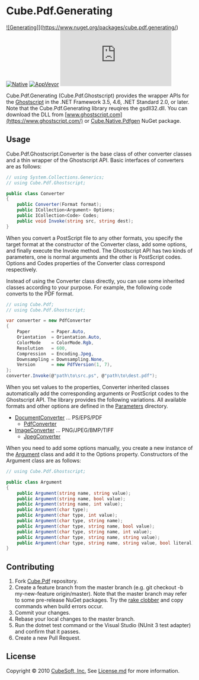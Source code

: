 Cube.Pdf.Generating
====

[![Generating]](https://badgen.net/nuget/v/cube.pdf.generating?label=gs)](https://www.nuget.org/packages/cube.pdf.generating/)
[![Native](https://badgen.net/nuget/v/cube.native.pdfgen?label=gs.native)](https://www.nuget.org/packages/cube.native.pdfgen/)
[![AppVeyor](https://badgen.net/appveyor/ci/clown/cube-pdf)](https://ci.appveyor.com/project/clown/cube-pdf)
[![Codecov](https://badgen.net/codecov/c/github/cube-soft/cube.pdf)](https://codecov.io/gh/cube-soft/cube.pdf)

Cube.Pdf.Generating (Cube.Pdf.Ghostscript) provides the wrapper APIs for the [Ghostscript](https://www.ghostscript.com/) in the .NET Framework 3.5, 4.6, .NET Standard 2.0, or later. Note that the Cube.Pdf.Generating library reuqires the gsdll32.dll. You can download the DLL from [www.ghostscript.com](https://www.ghostscript.com/) or [Cube.Native.Pdfgen](https://www.nuget.org/packages/Cube.Native.Pdfgen) NuGet package.

## Usage

Cube.Pdf.Ghostscript.Converter is the base class of other converter classes and a thin wrapper of the Ghostscript API.
Basic interfaces of converters are as follows:

```cs
// using System.Collections.Generics;
// using Cube.Pdf.Ghostscript;

public class Converter
{
    public Converter(Format format);
    public ICollection<Argument> Options;
    public ICollection<Code> Codes;
    public void Invoke(string src, string dest);
}
```

When you convert a PostScript file to any other formats, you specify the target format at the constructor of the Converter class, add some options, and finally execute the Invoke method.
The Ghostscript API has two kinds of parameters, one is normal arguments and the other is PostScript codes.
Options and Codes properties of the Converter class correspond respectively.

Instead of using the Converter class directly, you can use some inherited classes according to your purpose.
For example, the following code converts to the PDF format.

```cs
// using Cube.Pdf;
// using Cube.Pdf.Ghostscript;

var converter = new PdfConverter
{
    Paper        = Paper.Auto,
    Orientation  = Orientation.Auto,
    ColorMode    = ColorMode.Rgb,
    Resolution   = 600,
    Compression  = Encoding.Jpeg,
    Downsampling = Downsampling.None,
    Version      = new PdfVersion(1, 7),
};
converter.Invoke(@"path\to\src.ps", @"path\to\dest.pdf");
```

When you set values to the properties, Converter inherited classes automatically add the corresponding arguments or PostScript codes to the Ghostscript API.
The library provides the following variations. All available formats and other options are defined in the [Parameters](https://github.com/cube-soft/Cube.Pdf/tree/master/Libraries/Ghostscript/Sources/Parameters) directory.

* [DocumentConverter](https://github.com/cube-soft/cube.pdf/blob/master/Libraries/Ghostscript/Sources/DocumentConverter.cs) ... PS/EPS/PDF
    * [PdfConverter](https://github.com/cube-soft/cube.pdf/blob/master/Libraries/Ghostscript/Sources/PdfConverter.cs)
* [ImageConverter](https://github.com/cube-soft/cube.pdf/blob/master/Libraries/Ghostscript/Sources/ImageConverter.cs) ... PNG/JPEG/BMP/TIFF
    * [JpegConverter](https://github.com/cube-soft/cube.pdf/blob/master/Libraries/Ghostscript/Sources/JpegConverter.cs)

When you need to add some options manually, you create a new instance of the [Argument](https://github.com/cube-soft/cube.pdf/tree/master/Libraries/Ghostscript/Sources/Argument.cs) class and add it to the Options property. Constructors of the Argument class are as follows:

```cs
// using Cube.Pdf.Ghostscript;

public class Argument
{
    public Argument(string name, string value);
    public Argument(string name, bool value);
    public Argument(string name, int value);
    public Argument(char type);
    public Argument(char type, int value);
    public Argument(char type, string name);
    public Argument(char type, string name, bool value);
    public Argument(char type, string name, int value);
    public Argument(char type, string name, string value);
    public Argument(char type, string name, string value, bool literal);
}
```

## Contributing

1. Fork [Cube.Pdf](https://github.com/cube-soft/cube.pdf/fork) repository.
2. Create a feature branch from the master branch (e.g. git checkout -b my-new-feature origin/master). Note that the master branch may refer to some pre-release NuGet packages. Try the [rake clobber](https://github.com/cube-soft/cube.pdf/blob/master/Rakefile) and copy commands when build errors occur.
3. Commit your changes.
4. Rebase your local changes to the master branch.
5. Run the dotnet test command or the Visual Studio (NUnit 3 test adapter) and confirm that it passes.
6. Create a new Pull Request.

## License
 
Copyright © 2010 [CubeSoft, Inc.](https://www.cube-soft.com/)
See [License.md](https://github.com/cube-soft/cube.pdf/blob/master/License.md) for more information.
